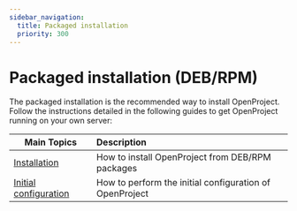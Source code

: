 ```yaml
---
sidebar_navigation:
  title: Packaged installation
  priority: 300
---
```


# Packaged installation (DEB/RPM)

The packaged installation is the recommended way to install OpenProject. Follow the instructions detailed in the following guides to get OpenProject running on your own server:

| Main Topics | Description |
| ----------- | :---------- |
| [Installation](./installation) | How to install OpenProject from DEB/RPM packages |
| [Initial configuration](./configuration) | How to perform the initial configuration of OpenProject |
